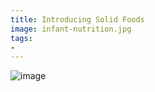 ```yaml
---
title: Introducing Solid Foods
image: infant-nutrition.jpg
tags:
- 
---
```


![image](https://github.com/wikip-co/wikip.co/assets/87882686/a7d3c3cb-edd2-4e65-8693-f56ac63b8137)


[^1]: **Title:** []()<br>
**Publication:** []()<br>
**Archive:** [archive]()

[^2]: **Title:** []()<br>
**Publication:** []()<br>
**Archive:** [archive]()
